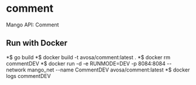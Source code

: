 # comment
Mango API: Comment

## Run with Docker
*$ go build
*$ docker build -t avosa/comment:latest .
*$ docker rm commentDEV
*$ docker run -d -e RUNMODE=DEV -p 8084:8084 --network mango_net --name CommentDEV avosa/comment:latest
*$ docker logs commentDEV